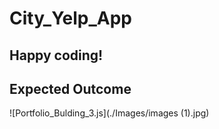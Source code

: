 # City_Yelp_App

## Happy coding!

## Expected Outcome

![Portfolio_Bulding_3.js](./Images/images (1).jpg)